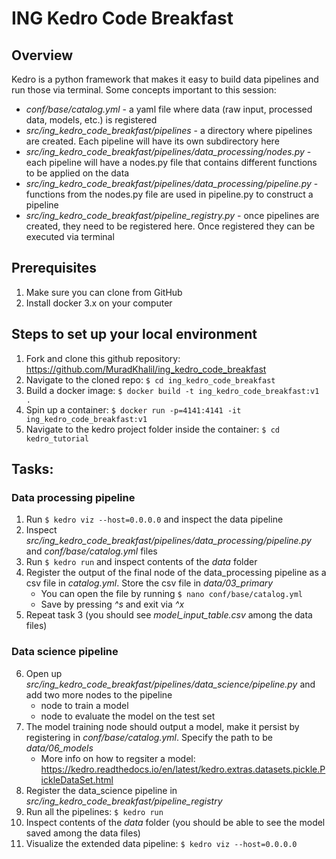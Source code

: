 # ING Kedro Code Breakfast

## Overview
Kedro is a python framework that makes it easy to build data pipelines and run those via terminal. Some concepts important to this session:
- *conf/base/catalog.yml* - a yaml file where data (raw input, processed data, models, etc.) is registered
- *src/ing_kedro_code_breakfast/pipelines* - a directory where pipelines are created. Each pipeline will have its own subdirectory here
- *src/ing_kedro_code_breakfast/pipelines/data_processing/nodes.py* - each pipeline will have a nodes.py file that contains different functions to be applied on the data
- *src/ing_kedro_code_breakfast/pipelines/data_processing/pipeline.py* - functions from the nodes.py file are used in pipeline.py to construct a pipeline
- *src/ing_kedro_code_breakfast/pipeline_registry.py* - once pipelines are created, they need to be registered here. Once registered they can be executed via terminal


## Prerequisites
1. Make sure you can clone from GitHub
2. Install docker 3.x on your computer


## Steps to set up your local environment
1. Fork and clone this github repository: https://github.com/MuradKhalil/ing_kedro_code_breakfast
2. Navigate to the cloned repo: `$ cd ing_kedro_code_breakfast`
3. Build a docker image: `$ docker build -t ing_kedro_code_breakfast:v1 .`
4. Spin up a container: `$ docker run -p=4141:4141 -it ing_kedro_code_breakfast:v1`
5. Navigate to the kedro project folder inside the container: `$ cd kedro_tutorial`


## Tasks:
### Data processing pipeline
1. Run `$ kedro viz --host=0.0.0.0` and inspect the data pipeline
2. Inspect *src/ing_kedro_code_breakfast/pipelines/data_processing/pipeline.py* and *conf/base/catalog.yml* files
3. Run `$ kedro run` and inspect contents of the *data* folder
4. Register the output of the final node of the data_processing pipeline as a csv file in *catalog.yml*. Store the csv file in *data/03_primary*
    - You can open the file by running `$ nano conf/base/catalog.yml`
    - Save by pressing *^s* and exit via *^x*
5. Repeat task 3 (you should see *model_input_table.csv* among the data files)

### Data science pipeline
6. Open up *src/ing_kedro_code_breakfast/pipelines/data_science/pipeline.py* and add two more nodes to the pipeline
    - node to train a model
    - node to evaluate the model on the test set
7. The model training node should output a model, make it persist by registering in *conf/base/catalog.yml*. Specify the path to be *data/06_models*
    - More info on how to regsiter a model: https://kedro.readthedocs.io/en/latest/kedro.extras.datasets.pickle.PickleDataSet.html
8. Register the data_science pipeline in *src/ing_kedro_code_breakfast/pipeline_registry*
9. Run all the pipelines: `$ kedro run`
10. Inspect contents of the *data* folder (you should be able to see the model saved among the data files)
11. Visualize the extended data pipeline: `$ kedro viz --host=0.0.0.0`